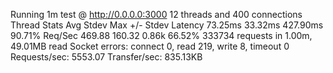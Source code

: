 Running 1m test @ http://0.0.0.0:3000
  12 threads and 400 connections
  Thread Stats   Avg      Stdev     Max   +/- Stdev
    Latency    73.25ms   33.32ms 427.90ms   90.71%
    Req/Sec   469.88    160.32     0.86k    66.52%
  333734 requests in 1.00m, 49.01MB read
  Socket errors: connect 0, read 219, write 8, timeout 0
Requests/sec:   5553.07
Transfer/sec:    835.13KB
